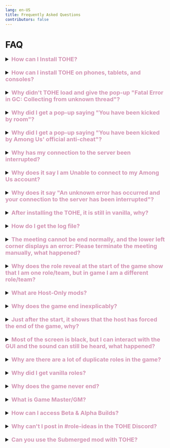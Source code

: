 ```yaml
---
lang: en-US
title: Frequently Asked Questions
contributors: false
---
```


# FAQ

<font size=4em>
<details>
<summary><b><font color=#d395b4>How can I Install TOHE?</font></b></summary>

Visit the [Install](/Install.html) page! This guides you through installing TOHE on etiher Steam, Epic, or Xbox App, and also shows you how to install Alpha & Beta Builds.
</details>
<br>
<details>
<summary><b><font color=#d395b4>How can I install TOHE on phones, tablets, and consoles?</font></b></summary>

You can only install mods on PC/Computer. You must have the Steam, Epic, Xbox App, or Itch versions of Among Us to download mods. If you have no PC/Computer, you don’t need to worry as, even if you don't have/can't get the mod, you can still join Host-Only mods (such as TOHE, TOH, PL, etc) as long as you have Among Us on any device! You can find the lobbies of these mods to join and play as long as you are on the right game version.
</details>
<br>
<details>
<summary><b><font color=#d395b4>Why didn't TOHE load and give the pop-up "Fatal Error in GC: Collecting from unknown thread"?</font></b></summary>

This can randomly happen due to errors in the code. re-installing TOHE + re-pasting your Vanilla Among Us files will allow you to play again. If this happens constantly, please be patient as Developers are aware of this error. PS: Make sure you copy important files before re-installing (such as files in your Language folder, TOHE-Data folder, etc).
</details>
<br>
<details>
<summary><b><font color=#d395b4>Why did I get a pop-up saying "You have been kicked by room"?</font></b></summary>

This issue may occur because the room prohibits sending certain messages, such as saying "start" or other variants such as "begin". Some other causes could be that you weren't logged in, used banned words, had a banned nickname, have been banned before, or you could just be on a blacklisted device, (Check [System Settings](/options/Settings/System.html)). It may also be caused by EAC anti-cheat. If none of the above is true, then you were probably just kicked out manually by the host, or got vote-kicked by other players. Another reason you may get kicked is just connection issues.
</details>
<br>
<details>
<summary><b><font color=#d395b4>Why did I get a pop-up saying "You have been kicked by Among Us' official anti-cheat"?</font></b></summary>

The official Among Us anti-cheat system often treats mods as cheats and may kick you out of the game. This situation is unavoidable, and all Host-Only mods have this problem. If you still want to enter a lobby to play, you can only contact the host to reopen the lobby.
</details>
<br>
<details>
<summary><b><font color=#d395b4>Why has my connection to the server been interrupted?</font></b></summary>

If you find that other people can play normally, there are two possibilities:

1. Among Us official servers are overloaded, this situation cannot be avoided.

2. It's time for you to replace the accelerator. If a large number of players are reporting this problem, it is because of a bug in the mod, please wait patiently for the fix and update.
</details>
<br>
<details>
<summary><b><font color=#d395b4>Why does it say I am Unable to connect to my Among Us account?</font></b></summary>

There are a few possiblities such as having bad network strength, changing your VPN/VPN instability may also cause this problem. Some solutions are to restart the game, restart the VPN, restarting your router, or restarting the computer entirely.
</details>
<br>
<details>
<summary><b><font color=#d395b4>Why does it say "An unknown error has occurred and your connection to the server has been interrupted"?</font></b></summary>

Unfortunately, this is a disconnection caused by a mod error or server error. If possible, please send the logs in a #bug-report to solve the problem as soon as possible. Of course, this does not rule out your network reasons.
</details>
<br>
<details>
<summary><b><font color=#d395b4>After installing the TOHE, it is still in vanilla, why?</font></b></summary>

1. This may be caused by your antivirus software identifying the mod as a virus and automatically deleting it. Please try to close the antivirus software and reinstall it.

2. Please make sure that your game path does not contain any non-English, any characters other than English and numbers in the path may cause the mod to fail to load.
</details>
<br>
<details>
<summary><b><font color=#d395b4>How do I get the log file?</font></b></summary>

You have three methods to get log files:

1. Press <kbd>Ctrl</kbd> + <kbd>F1</kbd> in the game, then you can find the log file on your desktop, the file name starts with `TOHE...`.

2. Send the message "/dump" in the game, then you can find the log file on your desktop, the file name starts with `TOHE...`.

3. Please find your Among Us game directory, enter the `Among Us/BepInEx` folder, and then you will see a file called `LogOutput.log`, this is the log file.
</details>
<br>
<details>
<summary><b><font color=#d395b4>The meeting cannot be end normally, and the lower left corner displays an error: Please terminate the meeting manually, what happened?</font></b></summary>

This is due to some bugs in the meeting billing that prevent the meeting from ending normally. Please press <kbd>Shift</kbd> + <kbd>M</kbd> + <kbd>Enter</kbd> to end the meeting forcefully. If possible, please send the log file to the devs so that they can solve the problem as soon as possible.
</details>
<br>
<details>
<summary><b><font color=#d395b4>Why does the role reveal at the start of the game show that I am one role/team, but in game I am a different role/team?</font></b></summary>

In order to be compatible with vanilla, Host-only mods have to give you a Impostor base so that you can have the kill button. (Or for some roles, such as Crewpostor, you are an Impostor but your base is Engineer so that you can do Tasks to kill.) So for players who don't have the mod installed, you will see that you are an Impostor with no teammates. The initial team you are on is your role base. Please look at the bottom of your screen on the Role Reveal screen, or above your name in game to see what your actual role/team is.
</details>
<br>
<details>
<summary><b><font color=#d395b4>What are Host-Only mods?</font></b></summary>

Host-Only mods are mods that are compatible with vanilla clients, meaning it only needs to be installed by the host and other players can still play without installing the mod.
</details>
<br>
<details>
<summary><b><font color=#d395b4>Why does the game end inexplicably?</font></b></summary>

The game will end suddenly if there are an equal amount of Impostors alive to Non-Killing players (and the victory condition of a Neutral isn't met), the victory conditions of a Neutral is met, or the Crew is done all of their tasks. Some other possibilities may include:

1. You have turned on the "Ghost ignores tasks" option and all alive players are finished tasks.

2. You have made the punishment of the "Voting Mode" option to be Suicide, which could have killing all players, leaving Impostors or Neutrals alive to take the win.

3. The host or a certain player made a fatal error, and the mod forcibly ended the game to prevent the game from being frozen.

4. None of these, make a `#bug-report` (Include Logs from /dump!)
</details>
<br>
<details>
<summary><b><font color=#d395b4>Just after the start, it shows that the host has forced the end of the game, why?</font></b></summary>

It's a protection mechanism, just ignore it and keep playing. The reason this occurs is because, there is a bug with Host-Only mods that fails to assign roles. When the bug occurs in the original Town of Host, the host will not be able to see the start button, and other players will be loaded with an infinite black screen. In this case, everyone can only exit the game. In Town of Host: Enhanced, in order to avoid this situation, it will automatically detect whether other players are stuck in loading, and if detected, the game will be automatically terminated to prevent everyone from being stuck.
</details>
<br>
<details>
<summary><b><font color=#d395b4>Most of the screen is black, but I can interact with the GUI and the sound can still be heard, what happened?</font></b></summary>

This is caused by the failure of the client to assign roles, and it is also one of the unavoidable problems of Host-Only mods. Unfortunately, when this happens, you have to quit the game or just wait until the game ends.
</details>
<br>
<details>
<summary><b><font color=#d395b4>Why are there are a lot of duplicate roles in the game?</font></b></summary>

This most likely isn't a bug, please make sure the duplicated role has a Maximum of 1 rather than 2-15.
</details>
<br>
<details>
<summary><b><font color=#d395b4>Why did I get vanilla roles?</font></b></summary>

There are a few posibilities

1. You might need to turn on the "Disable vanilla roles" option.

2. You may need to enable more roles or allow more players to be the same role.

3. You may come accross this message: "There are incompatible roles in your role list, you may experience vanilla roles", which means you have a certain role & it's addon form enabled, (You can find info on what roles/addons are incompatible on these pages: [Crewmate](/options/Crewmates/Vanilla/Crewmate.html) | [Engineer](/options/Crewmates/Vanilla/Engineer.html) | [Scientist](/options/Crewmates/Vanilla/Scientist.html)) (This should not occur anymore as of 1.2.1 Alpha 3)

4. Eraser might've erased your role, resetting you to your base role (Impostor/Shapeshifter/Crewmate/Engineer/Scientist are all Base Roles (Base Role =/= Team/Role))

5. You may have killed a player with the [OIIAI](/options/Addons/Mixed/OIIAI.html) Add-on. This is normal in this case, as OIIAI resets their killers role to their base role. (Refer Above) 
</details>
<br>
<details>
<summary><b><font color=#d395b4>Why does the game never end?</font></b></summary>

There are a few possibilities,

1. You have enabled "No Game End" in settings. Please turn it off to play normally.

2. If there is equal amount of Crewmates to Impostors, a Crewmate may have the Scizophrenic addon (count as 2 people)

3. If Cultist is enabled, you might have "Charmed players count as" set to Cultist. You need to have it set to Nothing (They will not count as an Alive player) or Original Team (They will count as their Original Team), as setting it to Cultist means that Charmed players are counted as another alive Cultist. (they wont have recruiting powers like Cultist but game will treat them like they are Cultist.)

4. Nobody has met their victory condition. (This may be obvious but, Impostors haven't killed everyone, Crewmates haven't finished all tasks/exiled all evil roles, etc)

5. None of these, make a `#bug-report` (Include Logs from /dump!)
</details>
<br>
<details>
<summary><b><font color=#d395b4>What is Game Master/GM?</font></b></summary>

The Game Master is an observer role.<br>
Their presence has no effect on the game, and all players know who the Game Master is. The Game Master role will be assigned to the host, who will automatically become a ghost at the start of the game.<br>
(Note: You can enable this in the Settings Gear. If you want to play normally, disable in again in the Settings Gear)
</details>
<br>
<details>
<summary><b><font color=#d395b4>How can I access Beta & Alpha Builds?</font></b></summary>

1. Anybody can get Beta Access by visiting `#beta-builds` in the TOHE Discord.

2. Become a Contributor, Tester, or Sponsor (Insider+) for Alpha Access.<br>
Read near the bottom of the [Install](/Install.html) page.
</details>
<br>
<details>
<summary><b><font color=#d395b4>Why can't I post in #role-ideas in the TOHE Discord?</font></b></summary>

Role Ideas are currently locked to Sponsors, Nitro Boosters, & Contributors. This is so that the Developers/Contributors of TOHE can catch up on role ideas. The channel will open back up at a later date, but there's not a specific time.
</details>
<br>
<details>
<summary><b><font color=#d395b4>Can you use the Submerged mod with TOHE?</font></b></summary>

While this is technically possible, we don't recommend it as Submerged still requires all players to have it installed to play. If you do want to attempt this, we can say that the host would need Town of Host: Enhanced (TOHE) installed (as it's intended for only the host to install), as well as having Submerged installed. All of the people in your lobby could join normally but they would need the Submerged mod installed. (This applies to any custom Among Us map, Submerged is used in the example however, as it's one of the most popular)
</details>
</font>